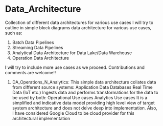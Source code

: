# Data_Architecture
Collection of different data architectures for various use cases
I will try to outline in simple block diagrams data architecture for various use cases, such as:

1. Batch Data Pipelines
2. Streaming Data Pipelines
3. Analytical Data Architecture for Data Lake/Data Warehouse
4. Operation Data Architecture

I will try to include more use cases as we proceed. Contributions and comments are welcome!!

1. DA_Operations_N_Analytics:
   This simple data architecture collates data from different source systems:
     Application Data
     Databases
     Real Time Data (IoT etc.)
  Ingests data and performs transformations for the data to be used by both:
      Operational Use cases
      Analytics Use cases
  It is a simplified and indicative data model providing high level view of target system architecture and does not delve deep into implementation.
  Also, I have considered Google Cloud to be cloud provider for this architectural implementation

